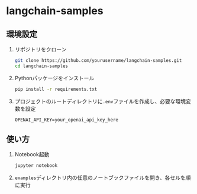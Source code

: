 # langchain-samples

## 環境設定

1. リポジトリをクローン
    ```bash
    git clone https://github.com/yourusername/langchain-samples.git
    cd langchain-samples
    ```

2. Pythonパッケージをインストール
    ```bash
    pip install -r requirements.txt
    ```

3. プロジェクトのルートディレクトリに`.env`ファイルを作成し、必要な環境変数を設定
    ```plaintext
    OPENAI_API_KEY=your_openai_api_key_here
    ```

## 使い方

1. Notebook起動
    ```bash
    jupyter notebook
    ```

2. `examples`ディレクトリ内の任意のノートブックファイルを開き、各セルを順に実行
